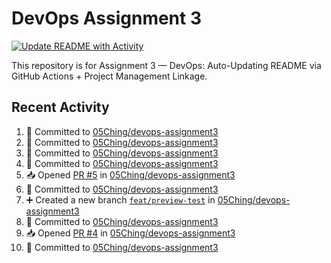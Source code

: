 # DevOps Assignment 3

[![Update README with Activity](https://github.com/05Ching/devops-assignment3/actions/workflows/update-readme.yml/badge.svg)](https://github.com/05Ching/devops-assignment3/actions/workflows/update-readme.yml)

This repository is for Assignment 3 — DevOps: Auto-Updating README via GitHub Actions + Project Management Linkage.

## Recent Activity
<!--START_SECTION:activity-->
1. 📝 Committed to [05Ching/devops-assignment3](https://github.com/05Ching/devops-assignment3/commit/f24ca99c518de2f86137b3daa7fd592a21f55420)
2. 📝 Committed to [05Ching/devops-assignment3](https://github.com/05Ching/devops-assignment3/commit/9ba727c16ba87b31e3c1fcfefd6b463dd758740d)
3. 📝 Committed to [05Ching/devops-assignment3](https://github.com/05Ching/devops-assignment3/commit/0436de618d551f5ab8933490b23d89193700f761)
4. 📝 Committed to [05Ching/devops-assignment3](https://github.com/05Ching/devops-assignment3/commit/0af2e43c3cb46c502705a460be16456735adeaf0)
5. 📥 Opened [PR #5](https://github.com/05Ching/devops-assignment3/pull/5) in [05Ching/devops-assignment3](https://github.com/05Ching/devops-assignment3)
6. 📝 Committed to [05Ching/devops-assignment3](https://github.com/05Ching/devops-assignment3/commit/43dd404825f8d614225912af57f8bb60f176638d)
7. ➕ Created a new branch [`feat/preview-test`](https://github.com/05Ching/devops-assignment3/tree/feat/preview-test) in [05Ching/devops-assignment3](https://github.com/05Ching/devops-assignment3)
8. 📝 Committed to [05Ching/devops-assignment3](https://github.com/05Ching/devops-assignment3/commit/c89e8d852154e8c9804fdabba009decdbc768b9e)
9. 📥 Opened [PR #4](https://github.com/05Ching/devops-assignment3/pull/4) in [05Ching/devops-assignment3](https://github.com/05Ching/devops-assignment3)
10. 📝 Committed to [05Ching/devops-assignment3](https://github.com/05Ching/devops-assignment3/commit/c54c1ae3d36590632bd33706c35cc2ee339e8e99)
<!--END_SECTION:activity-->
